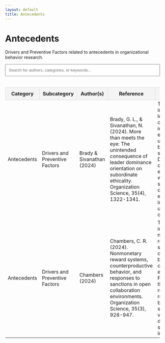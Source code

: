 ```yaml
---
layout: default
title: Antecedents
---
```


<h1>Antecedents</h1>
<p>Drivers and Preventive Factors related to antecedents in organizational behavior research.</p>

<input type="text" id="searchInput" onkeyup="searchTable()" placeholder="Search for authors, categories, or keywords..." style="width: 100%; padding: 10px; margin-bottom: 20px;">

<table id="researchTable" style="width: 100%; border-collapse: collapse;">
  <thead>
    <tr style="background-color: #f4f4f4;">
      <th style="padding: 10px; border: 1px solid #ddd;">Category</th>
      <th style="padding: 10px; border: 1px solid #ddd;">Subcategory</th>
      <th style="padding: 10px; border: 1px solid #ddd;">Author(s)</th>
      <th style="padding: 10px; border: 1px solid #ddd;">Reference</th>
      <th style="padding: 10px; border: 1px solid #ddd;">Summary</th>
    </tr>
  </thead>
  <tbody>
    <tr>
      <td>Antecedents</td>
      <td>Drivers and Preventive Factors</td>
      <td>Brady & Sivanathan (2024)</td>
      <td>Brady, G. L., & Sivanathan, N. (2024). More than meets the eye: The unintended consequence of leader dominance orientation on subordinate ethicality. Organization Science, 35(4), 1322-1341.</td>
      <td>This research investigates how leader dominance orientation inadvertently encourages unethical behavior among subordinates. Dominant leaders create an environment where subordinates feel compelled to engage in self-interested actions, undermining overall ethicality.</td>
    </tr>
    <tr>
      <td>Antecedents</td>
      <td>Drivers and Preventive Factors</td>
      <td>Chambers (2024)</td>
      <td>Chambers, C. R. (2024). Nonmonetary reward systems, counterproductive behavior, and responses to sanctions in open collaboration environments. Organization Science, 35(3), 928-947.</td>
      <td>This research investigates how nonmonetary rewards and sanctions impact counterproductive behaviors in collaborative work environments. Findings indicate that nonmonetary rewards can reduce negative behaviors, but sanctions have varying effects depending on the severity of the infraction.</td>
    </tr>
    <!-- Add more rows here using the same format -->
  </tbody>
</table>

<script>
  function searchTable() {
    const input = document.getElementById('searchInput');
    const filter = input.value.toLowerCase();
    const table = document.getElementById('researchTable');
    const rows = table.getElementsByTagName('tr');

    for (let i = 1; i < rows.length; i++) {
      const cells = rows[i].getElementsByTagName('td');
      let match = false;

      for (let j = 0; j < cells.length; j++) {
        if (cells[j]) {
          const cellContent = cells[j].textContent || cells[j].innerText;
          if (cellContent.toLowerCase().indexOf(filter) > -1) {
            match = true;
            break;
          }
        }
      }

      rows[i].style.display = match ? '' : 'none';
    }
  }
</script>
